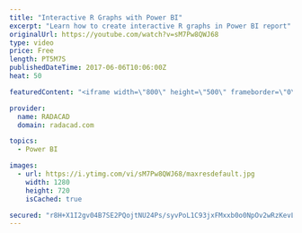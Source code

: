 ```yaml
---
title: "Interactive R Graphs with Power BI"
excerpt: "Learn how to create interactive R graphs in Power BI report"
originalUrl: https://youtube.com/watch?v=sM7Pw8QWJ68
type: video
price: Free
length: PT5M7S
publishedDateTime: 2017-06-06T10:06:00Z
heat: 50

featuredContent: "<iframe width=\"800\" height=\"500\" frameborder=\"0\" src=\"https://www.youtube.com/embed/sM7Pw8QWJ68\" allow=\"accelerometer; autoplay; encrypted-media; gyroscope; picture-in-picture\" allowfullscreen></iframe>"

provider:
  name: RADACAD
  domain: radacad.com

topics:
  - Power BI

images:
  - url: https://i.ytimg.com/vi/sM7Pw8QWJ68/maxresdefault.jpg
    width: 1280
    height: 720
    isCached: true

secured: "r8H+X1I2gv04B7SE2PQojtNU24Ps/syvPoL1C93jxFMxxb0o0NpOv2wRzKevLctbSc/Iil0CKJjQZnH/X7upnpkXoJfhypr0N/0kpqoJ1lRa2RhOL8GVyfJKP9FqcoZbi1SIAKCJaIgTU/TKLsOVSdGQRhn45K0Ev+d6HyiQQGGpcAeRrBLruyLvqCz5wqoG6utgTlDysVOwFKd9HiB0//jxXIMspQ5e+DNAmWS4QLkUgVWyhavkS2mM3W7UIgqgatIkRw80HllTDv4wOlC8mSoJU+3g7xbLeYUXOrqnN65EQcfPlo77JrSZxtY4qNo6zW80y7JEDbSKzynVXHySudBh13SxJPpUt/9tI5EpuSi+CyoiiRFBQw2Fbk8mgnpOPBFszvXfLUuGAl2vg39ctC2giPO5IiNDLhFWu4zB0OA=;g0JpRshVX5RxBDsbHjeMMA=="
---
```


